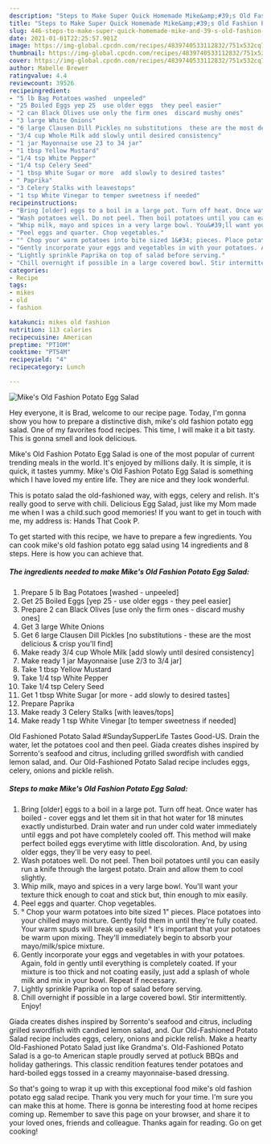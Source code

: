 ```yaml
---
description: "Steps to Make Super Quick Homemade Mike&amp;#39;s Old Fashion Potato Egg Salad"
title: "Steps to Make Super Quick Homemade Mike&amp;#39;s Old Fashion Potato Egg Salad"
slug: 446-steps-to-make-super-quick-homemade-mike-and-39-s-old-fashion-potato-egg-salad
date: 2021-01-01T22:25:57.901Z
image: https://img-global.cpcdn.com/recipes/4839740533112832/751x532cq70/mikes-old-fashion-potato-egg-salad-recipe-main-photo.jpg
thumbnail: https://img-global.cpcdn.com/recipes/4839740533112832/751x532cq70/mikes-old-fashion-potato-egg-salad-recipe-main-photo.jpg
cover: https://img-global.cpcdn.com/recipes/4839740533112832/751x532cq70/mikes-old-fashion-potato-egg-salad-recipe-main-photo.jpg
author: Mabelle Brewer
ratingvalue: 4.4
reviewcount: 39526
recipeingredient:
- "5 lb Bag Potatoes washed  unpeeled"
- "25 Boiled Eggs yep 25  use older eggs  they peel easier"
- "2 can Black Olives use only the firm ones  discard mushy ones"
- "3 large White Onions"
- "6 large Clausen Dill Pickles no substitutions  these are the most delicious  crisp youll find"
- "3/4 cup Whole Milk add slowly until desired consistency"
- "1 jar Mayonnaise use 23 to 34 jar"
- "1 tbsp Yellow Mustard"
- "1/4 tsp White Pepper"
- "1/4 tsp Celery Seed"
- "1 tbsp White Sugar or more  add slowly to desired tastes"
- " Paprika"
- "3 Celery Stalks with leavestops"
- "1 tsp White Vinegar to temper sweetness if needed"
recipeinstructions:
- "Bring [older] eggs to a boil in a large pot. Turn off heat. Once water has boiled - cover eggs and let them sit in that hot water for 18 minutes exactly undisturbed. Drain water and run under cold water immediately until eggs and pot have completely cooled off.  This method will make perfect boiled eggs everytime with little discoloration. And, by using older eggs, they&#39;ll be very easy to peel."
- "Wash potatoes well. Do not peel. Then boil potatoes until you can easily run a knife through the largest potato. Drain and allow them to cool slightly."
- "Whip milk, mayo and spices in a very large bowl. You&#39;ll want your texture thick enough to coat and stick but, thin enough to mix easily."
- "Peel eggs and quarter. Chop vegetables."
- "° Chop your warm potatoes into bite sized 1&#34; pieces. Place potatoes into your chilled mayo mixture. Gently fold them in until they&#39;re fully coated. Your warm spuds will break up easily!                                                                                                                                                                                                                                    ° It&#39;s important that your potatoes be warm upon mixing. They&#39;ll immediately begin to absorb your mayo/milk/spice mixture."
- "Gently incorporate your eggs and vegetables in with your potatoes. Again, fold in gently until everything is completely coated. If your mixture is too thick and not coating easily, just add a splash of whole milk and mix in your bowl. Repeat if necessary."
- "Lightly sprinkle Paprika on top of salad before serving."
- "Chill overnight if possible in a large covered bowl. Stir intermittently. Enjoy!"
categories:
- Recipe
tags:
- mikes
- old
- fashion

katakunci: mikes old fashion 
nutrition: 113 calories
recipecuisine: American
preptime: "PT10M"
cooktime: "PT54M"
recipeyield: "4"
recipecategory: Lunch

---
```



![Mike&#39;s Old Fashion Potato Egg Salad](https://img-global.cpcdn.com/recipes/4839740533112832/751x532cq70/mikes-old-fashion-potato-egg-salad-recipe-main-photo.jpg)

Hey everyone, it is Brad, welcome to our recipe page. Today, I'm gonna show you how to prepare a distinctive dish, mike&#39;s old fashion potato egg salad. One of my favorites food recipes. This time, I will make it a bit tasty. This is gonna smell and look delicious.

Mike&#39;s Old Fashion Potato Egg Salad is one of the most popular of current trending meals in the world. It's enjoyed by millions daily. It is simple, it is quick, it tastes yummy. Mike&#39;s Old Fashion Potato Egg Salad is something which I have loved my entire life. They are nice and they look wonderful.

This is potato salad the old-fashioned way, with eggs, celery and relish. It&#39;s really good to serve with chili. Delicious Egg Salad, just like my Mom made me when I was a child.such good memories! If you want to get in touch with me, my address is: Hands That Cook P.


To get started with this recipe, we have to prepare a few ingredients. You can cook mike&#39;s old fashion potato egg salad using 14 ingredients and 8 steps. Here is how you can achieve that.

<!--inarticleads1-->

##### The ingredients needed to make Mike&#39;s Old Fashion Potato Egg Salad:

1. Prepare 5 lb Bag Potatoes [washed - unpeeled]
1. Get 25 Boiled Eggs [yep 25 - use older eggs - they peel easier]
1. Prepare 2 can Black Olives [use only the firm ones - discard mushy ones]
1. Get 3 large White Onions
1. Get 6 large Clausen Dill Pickles [no substitutions - these are the most delicious &amp; crisp you&#39;ll find]
1. Make ready 3/4 cup Whole Milk [add slowly until desired consistency]
1. Make ready 1 jar Mayonnaise [use 2/3 to 3/4 jar]
1. Take 1 tbsp Yellow Mustard
1. Take 1/4 tsp White Pepper
1. Take 1/4 tsp Celery Seed
1. Get 1 tbsp White Sugar [or more - add slowly to desired tastes]
1. Prepare  Paprika
1. Make ready 3 Celery Stalks [with leaves/tops]
1. Make ready 1 tsp White Vinegar [to temper sweetness if needed]


Old Fashioned Potato Salad #SundaySupperLife Tastes Good-US. Drain the water, let the potatoes cool and then peel. Giada creates dishes inspired by Sorrento&#39;s seafood and citrus, including grilled swordfish with candied lemon salad, and. Our Old-Fashioned Potato Salad recipe includes eggs, celery, onions and pickle relish. 

<!--inarticleads2-->

##### Steps to make Mike&#39;s Old Fashion Potato Egg Salad:

1. Bring [older] eggs to a boil in a large pot. Turn off heat. Once water has boiled - cover eggs and let them sit in that hot water for 18 minutes exactly undisturbed. Drain water and run under cold water immediately until eggs and pot have completely cooled off.  This method will make perfect boiled eggs everytime with little discoloration. And, by using older eggs, they&#39;ll be very easy to peel.
1. Wash potatoes well. Do not peel. Then boil potatoes until you can easily run a knife through the largest potato. Drain and allow them to cool slightly.
1. Whip milk, mayo and spices in a very large bowl. You&#39;ll want your texture thick enough to coat and stick but, thin enough to mix easily.
1. Peel eggs and quarter. Chop vegetables.
1. ° Chop your warm potatoes into bite sized 1&#34; pieces. Place potatoes into your chilled mayo mixture. Gently fold them in until they&#39;re fully coated. Your warm spuds will break up easily!                                                                                                                                                                                                                                    ° It&#39;s important that your potatoes be warm upon mixing. They&#39;ll immediately begin to absorb your mayo/milk/spice mixture.
1. Gently incorporate your eggs and vegetables in with your potatoes. Again, fold in gently until everything is completely coated. If your mixture is too thick and not coating easily, just add a splash of whole milk and mix in your bowl. Repeat if necessary.
1. Lightly sprinkle Paprika on top of salad before serving.
1. Chill overnight if possible in a large covered bowl. Stir intermittently. Enjoy!


Giada creates dishes inspired by Sorrento&#39;s seafood and citrus, including grilled swordfish with candied lemon salad, and. Our Old-Fashioned Potato Salad recipe includes eggs, celery, onions and pickle relish. Make a hearty Old-Fashioned Potato Salad just like Grandma&#39;s. Old-Fashioned Potato Salad is a go-to American staple proudly served at potluck BBQs and holiday gatherings. This classic rendition features tender potatoes and hard-boiled eggs tossed in a creamy mayonnaise-based dressing. 

So that's going to wrap it up with this exceptional food mike&#39;s old fashion potato egg salad recipe. Thank you very much for your time. I'm sure you can make this at home. There is gonna be interesting food at home recipes coming up. Remember to save this page on your browser, and share it to your loved ones, friends and colleague. Thanks again for reading. Go on get cooking!
